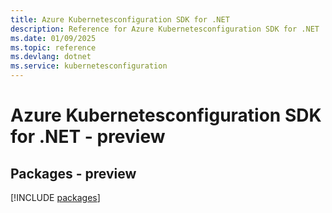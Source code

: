 ```yaml
---
title: Azure Kubernetesconfiguration SDK for .NET
description: Reference for Azure Kubernetesconfiguration SDK for .NET
ms.date: 01/09/2025
ms.topic: reference
ms.devlang: dotnet
ms.service: kubernetesconfiguration
---
```

# Azure Kubernetesconfiguration SDK for .NET - preview
## Packages - preview
[!INCLUDE [packages](kubernetesconfiguration-index.md)]